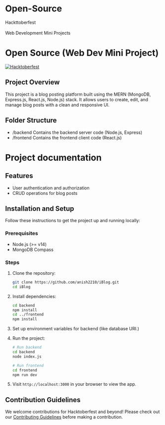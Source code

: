 # Open-Source
Hackttoberfest <br><br>
Web Development Mini Projects

# Open Source (Web Dev Mini Project)

[![Hacktoberfest](https://img.shields.io/badge/Hacktoberfest-friendly-orange.svg)](https://hacktoberfest.com/)

## Project Overview
This project is a blog posting platform built using the MERN (MongoDB, Express.js, React.js, Node.js) stack. It allows users to create, edit, and manage blog posts with a clean and responsive UI.

## Folder Structure
- /backend Contains the backend server code (Node.js, Express) 
- /frontend Contains the frontend client code (React.js) 

# Project documentation

## Features
- User authentication and authorization
- CRUD operations for blog posts

## Installation and Setup
Follow these instructions to get the project up and running locally:

### Prerequisites
- Node.js (>= v14)
- MongoDB Compass

### Steps
1. Clone the repository:
    ```bash
    git clone https://github.com/anish2210/iBlog.git
    cd iBlog
    ```

2. Install dependencies:
    ```bash
    cd backend
    npm install
    cd ../frontend
    npm install
    ```

3. Set up environment variables for backend (like database URI.)

4. Run the project:
    ```bash
    # Run backend
    cd backend
    node index.js

    # Run frontend
    cd frontend
    npm run dev
    ```

5. Visit `http://localhost:3000` in your browser to view the app.

## Contribution Guidelines
We welcome contributions for Hacktoberfest and beyond! Please check out our [Contributing Guidelines](CONTRIBUTING.md) before making a contribution.
